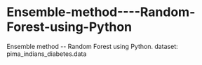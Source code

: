 # Ensemble-method----Random-Forest-using-Python
Ensemble method -- Random Forest using Python.
dataset: pima_indians_diabetes.data

